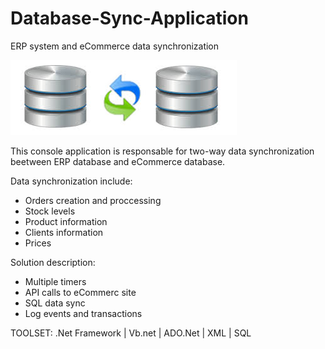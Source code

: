 # Database-Sync-Application
ERP system and eCommerce data synchronization

![Preview](https://github.com/markomitr/Database-Sync-Application/blob/master/Console_Project.jpg)

This console application is responsable for two-way data synchronization beetween ERP database and eCommerce database.

Data synchronization include:
- Orders creation and proccessing
- Stock levels
- Product information
- Clients information
- Prices

Solution description:
- Multiple timers 
- API calls to eCommerc site
- SQL data sync 
- Log events and transactions

TOOLSET:
.Net Framework | Vb.net | ADO.Net | XML | SQL
